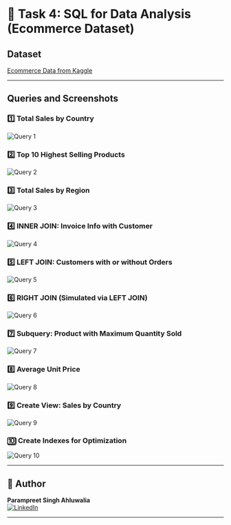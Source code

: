 # 🛒 Task 4: SQL for Data Analysis (Ecommerce Dataset)

## Dataset
[Ecommerce Data from Kaggle](https://www.kaggle.com/datasets/carrie1/ecommerce-data)

---

## Queries and Screenshots

### 1️⃣ Total Sales by Country  
![Query 1](screenshots/query1.png)

### 2️⃣ Top 10 Highest Selling Products  
![Query 2](screenshots/query2.png)

### 3️⃣ Total Sales by Region  
![Query 3](screenshots/query3.png)

### 4️⃣ INNER JOIN: Invoice Info with Customer  
![Query 4](screenshots/query4.png)

### 5️⃣ LEFT JOIN: Customers with or without Orders  
![Query 5](screenshots/query5.png)

### 6️⃣ RIGHT JOIN (Simulated via LEFT JOIN)  
![Query 6](screenshots/query6.png)

### 7️⃣ Subquery: Product with Maximum Quantity Sold  
![Query 7](screenshots/query8.png)

### 8️⃣ Average Unit Price  
![Query 8](screenshots/query11.png)

### 9️⃣ Create View: Sales by Country  
![Query 9](screenshots/query12.png)

### 🔟 Create Indexes for Optimization  
![Query 10](screenshots/query13.png)

---

## 👤 Author
**Parampreet Singh Ahluwalia**  
[![LinkedIn](https://img.shields.io/badge/LinkedIn-Connect-blue?logo=linkedin)](https://www.linkedin.com/in/parampreet-singh-ahluwalia-0704582b1/)

---


